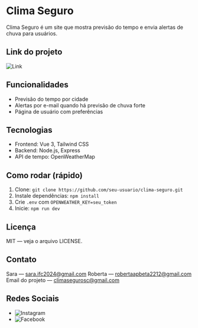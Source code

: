 # Clima Seguro

Clima Seguro é um site que mostra previsão do tempo e envia alertas de chuva para usuários.

## Link do projeto
![Link](https://climaseguro-hack-25.github.io/)

## Funcionalidades
- Previsão do tempo por cidade
- Alertas por e-mail quando há previsão de chuva forte
- Página de usuário com preferências

## Tecnologias
- Frontend: Vue 3, Tailwind CSS
- Backend: Node.js, Express
- API de tempo: OpenWeatherMap

## Como rodar (rápido)
1. Clone: `git clone https://github.com/seu-usuario/clima-seguro.git`
2. Instale dependências: `npm install`
3. Crie `.env` com `OPENWEATHER_KEY=seu_token`
4. Inicie: `npm run dev`

## Licença
MIT — veja o arquivo LICENSE.

## Contato
Sara — sara.ifc2024@gmail.com
Roberta — robertaapbeta2212@gmail.com
Email do projeto — climasegurosc@gmail.com

## Redes Sociais
- ![Instagram](https://www.instagram.com/clima_seguro.ifc/)
- ![Facebook](https://www.facebook.com/people/Clima-Seguro-IFC/61579871360977/)



